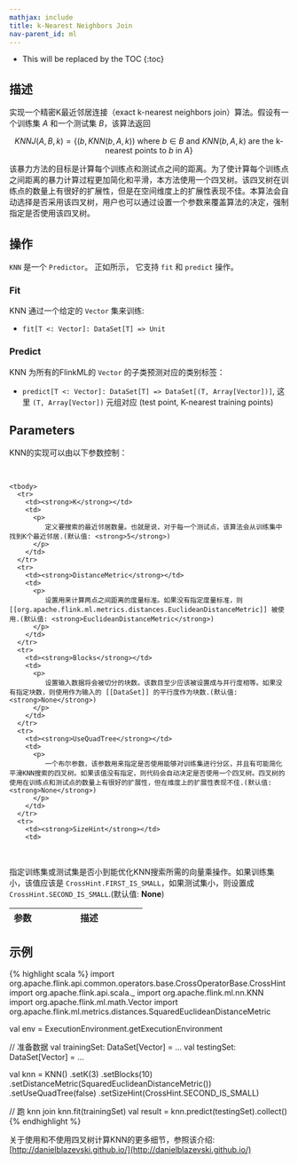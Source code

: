 ```yaml
---
mathjax: include
title: k-Nearest Neighbors Join
nav-parent_id: ml
---
```

<!--
Licensed to the Apache Software Foundation (ASF) under one
or more contributor license agreements.  See the NOTICE file
distributed with this work for additional information
regarding copyright ownership.  The ASF licenses this file
to you under the Apache License, Version 2.0 (the
"License"); you may not use this file except in compliance
with the License.  You may obtain a copy of the License at

  http://www.apache.org/licenses/LICENSE-2.0

Unless required by applicable law or agreed to in writing,
software distributed under the License is distributed on an
"AS IS" BASIS, WITHOUT WARRANTIES OR CONDITIONS OF ANY
KIND, either express or implied.  See the License for the
specific language governing permissions and limitations
under the License.
-->

* This will be replaced by the TOC
{:toc}

## 描述
实现一个精密K最近邻居连接（exact k-nearest neighbors join）算法。假设有一个训练集 $A$ 和一个测试集 $B$，该算法返回

$$
KNNJ(A, B, k) = \{ \left( b, KNN(b, A, k) \right) \text{ where } b \in B \text{ and } KNN(b, A, k) \text{ are the k-nearest points to }b\text{ in }A \}
$$

该暴力方法的目标是计算每个训练点和测试点之间的距离。为了使计算每个训练点之间距离的暴力计算过程更加简化和平滑，本方法使用一个四叉树。该四叉树在训练点的数量上有很好的扩展性，但是在空间维度上的扩展性表现不佳。本算法会自动选择是否采用该四叉树，用户也可以通过设置一个参数来覆盖算法的决定，强制指定是否使用该四叉树。

## 操作

`KNN` 是一个 `Predictor`。
正如所示， 它支持 `fit` 和 `predict` 操作。

### Fit

KNN 通过一个给定的 `Vector` 集来训练:

* `fit[T <: Vector]: DataSet[T] => Unit`

### Predict

KNN 为所有的FlinkML的 `Vector` 的子类预测对应的类别标签：

* `predict[T <: Vector]: DataSet[T] => DataSet[(T, Array[Vector])]`, 这里 `(T, Array[Vector])` 元组对应 (test point, K-nearest training points)

## Parameters

KNN的实现可以由以下参数控制：

   <table class="table table-bordered">
    <thead>
      <tr>
        <th class="text-left" style="width: 20%">参数</th>
        <th class="text-center">描述</th>
      </tr>
    </thead>

    <tbody>
      <tr>
        <td><strong>K</strong></td>
        <td>
          <p>
             定义要搜索的最近邻居数量。也就是说，对于每一个测试点，该算法会从训练集中找到K个最近邻居.(默认值: <strong>5</strong>)
          </p>
        </td>
      </tr>
      <tr>
        <td><strong>DistanceMetric</strong></td>
        <td>
          <p>
             设置用来计算两点之间距离的度量标准。如果没有指定度量标准，则[[org.apache.flink.ml.metrics.distances.EuclideanDistanceMetric]] 被使用.(默认值: <strong>EuclideanDistanceMetric</strong>)
          </p>
        </td>
      </tr>
      <tr>
        <td><strong>Blocks</strong></td>
        <td>
          <p>
             设置输入数据将会被切分的块数。该数目至少应该被设置成与并行度相等。如果没有指定块数，则使用作为输入的 [[DataSet]] 的平行度作为块数.(默认值: <strong>None</strong>)
          </p>
        </td>
      </tr>
      <tr>
        <td><strong>UseQuadTree</strong></td>
        <td>
          <p>
             一个布尔参数，该参数用来指定是否使用能够对训练集进行分区，并且有可能简化平滑KNN搜索的四叉树。如果该值没有指定，则代码会自动决定是否使用一个四叉树。四叉树的使用在训练点和测试点的数量上有很好的扩展性，但在维度上的扩展性表现不佳.(默认值: <strong>None</strong>)
          </p>
        </td>
      </tr>
      <tr>
        <td><strong>SizeHint</strong></td>
        <td>
          <p>
             指定训练集或测试集是否小到能优化KNN搜索所需的向量乘操作。如果训练集小，该值应该是 `CrossHint.FIRST_IS_SMALL`，如果测试集小，则设置成 `CrossHint.SECOND_IS_SMALL`.(默认值: <strong>None</strong>)
          </p>
        </td>
      </tr>
    </tbody>
  </table>

## 示例

{% highlight scala %}
import org.apache.flink.api.common.operators.base.CrossOperatorBase.CrossHint
import org.apache.flink.api.scala._
import org.apache.flink.ml.nn.KNN
import org.apache.flink.ml.math.Vector
import org.apache.flink.ml.metrics.distances.SquaredEuclideanDistanceMetric

val env = ExecutionEnvironment.getExecutionEnvironment

// 准备数据
val trainingSet: DataSet[Vector] = ...
val testingSet: DataSet[Vector] = ...

val knn = KNN()
  .setK(3)
  .setBlocks(10)
  .setDistanceMetric(SquaredEuclideanDistanceMetric())
  .setUseQuadTree(false)
  .setSizeHint(CrossHint.SECOND_IS_SMALL)

// 跑 knn join
knn.fit(trainingSet)
val result = knn.predict(testingSet).collect()
{% endhighlight %}

关于使用和不使用四叉树计算KNN的更多细节，参照该介绍: [http://danielblazevski.github.io/](http://danielblazevski.github.io/)
